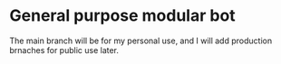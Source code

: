 # General purpose modular bot
The main branch will be for my personal use, and I will add production brnaches for public use later.

